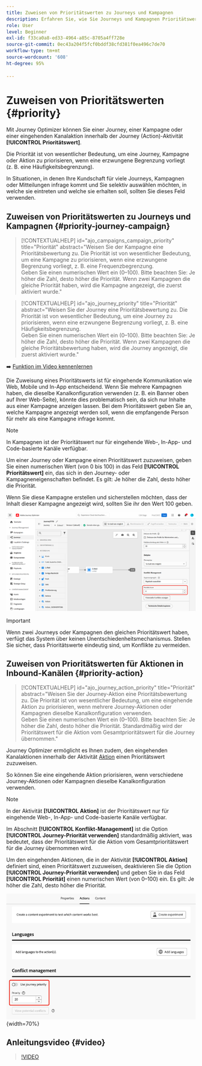 ```yaml
---
title: Zuweisen von Prioritätswerten zu Journeys und Kampagnen
description: Erfahren Sie, wie Sie Journeys und Kampagnen Prioritätswerte zuweisen.
role: User
level: Beginner
exl-id: f33ca0a8-ed33-4964-a85c-8705a4ff728e
source-git-commit: 0ec43a204f5fcf0bddf38cfd381f0ea496c7de70
workflow-type: tm+mt
source-wordcount: '608'
ht-degree: 95%

---
```


# Zuweisen von Prioritätswerten {#priority}

Mit Journey Optimizer können Sie einer Journey, einer Kampagne oder einer eingehenden Kanalaktion innerhalb der Journey (Action)-Aktivität **[!UICONTROL Prioritätswert]**.

Die Priorität ist von wesentlicher Bedeutung, um eine Journey, Kampagne oder Aktion zu priorisieren, wenn eine erzwungene Begrenzung vorliegt (z. B. eine Häufigkeitsbegrenzung). 

In Situationen, in denen Ihre Kundschaft für viele Journeys, Kampagnen oder Mitteilungen infrage kommt und Sie selektiv auswählen möchten, in welche sie eintreten und welche sie erhalten soll, sollten Sie dieses Feld verwenden.

## Zuweisen von Prioritätswerten zu Journeys und Kampagnen {#priority-journey-campaign}

>[!CONTEXTUALHELP]
>id="ajo_campaigns_campaign_priority"
>title="Priorität"
>abstract="Weisen Sie der Kampagne eine Prioritätsbewertung zu. Die Priorität ist von wesentlicher Bedeutung, um eine Kampagne zu priorisieren, wenn eine erzwungene Begrenzung vorliegt, z. B. eine Frequenzbegrenzung.</br>Geben Sie einen numerischen Wert ein (0–100). Bitte beachten Sie: Je höher die Zahl, desto höher die Priorität. Wenn zwei Kampagnen die gleiche Priorität haben, wird die Kampagne angezeigt, die zuerst aktiviert wurde."

>[!CONTEXTUALHELP]
>id="ajo_journey_priority"
>title="Priorität"
>abstract="Weisen Sie der Journey eine Prioritätsbewertung zu. Die Priorität ist von wesentlicher Bedeutung, um eine Journey zu priorisieren, wenn eine erzwungene Begrenzung vorliegt, z. B. eine Häufigkeitsbegrenzung.</br>Geben Sie einen numerischen Wert ein (0–100). Bitte beachten Sie: Je höher die Zahl, desto höher die Priorität. Wenn zwei Kampagnen die gleiche Prioritätsbewertung haben, wird die Journey angezeigt, die zuerst aktiviert wurde."

➡️ [Funktion im Video kennenlernen](#video)

Die Zuweisung eines Prioritätswerts ist für eingehende Kommunikation wie Web, Mobile und In-App entscheidend. Wenn Sie mehrere Kampagnen haben, die dieselbe Kanalkonfiguration verwenden (z. B. ein Banner oben auf Ihrer Web-Seite), könnte dies problematisch sein, da sich nur Inhalte aus einer Kampagne anzeigen lassen. Bei dem Prioritätswert geben Sie an, welche Kampagne angezeigt werden soll, wenn die empfangende Person für mehr als eine Kampagne infrage kommt.

>[!NOTE]
>
>In Kampagnen ist der Prioritätswert nur für eingehende Web-, In-App- und Code-basierte Kanäle verfügbar.

Um einer Journey oder Kampagne einen Prioritätswert zuzuweisen, geben Sie einen numerischen Wert (von 0 bis 100) in das Feld **[!UICONTROL Prioritätswert]** ein, das sich in den Journey- oder Kampagneneigenschaften befindet. Es gilt: Je höher die Zahl, desto höher die Priorität. 

Wenn Sie diese Kampagne erstellen und sicherstellen möchten, dass der Inhalt dieser Kampagne angezeigt wird, sollten Sie ihr den Wert 100 geben.

![](assets/priority-score.png)

>[!IMPORTANT]
>
>Wenn zwei Journeys oder Kampagnen den gleichen Prioritätswert haben, verfügt das System über keinen Unentschiedenheitsmechanismus. Stellen Sie sicher, dass Prioritätswerte eindeutig sind, um Konflikte zu vermeiden.

## Zuweisen von Prioritätswerten für Aktionen in Inbound-Kanälen {#priority-action}

>[!CONTEXTUALHELP]
>id="ajo_journey_action_priority"
>title="Priorität"
>abstract="Weisen Sie der Journey-Aktion eine Prioritätsbewertung zu. Die Priorität ist von wesentlicher Bedeutung, um eine eingehende Aktion zu priorisieren, wenn mehrere Journey-Aktionen oder Kampagnen dieselbe Kanalkonfiguration verwenden.</br>Geben Sie einen numerischen Wert ein (0–100). Bitte beachten Sie: Je höher die Zahl, desto höher die Priorität. Standardmäßig wird der Prioritätswert für die Aktion vom Gesamtprioritätswert für die Journey übernommen."

Journey Optimizer ermöglicht es Ihnen zudem, den eingehenden Kanalaktionen innerhalb der Aktivität [Aktion](../building-journeys/journey-action.md) einen Prioritätswert zuzuweisen.

So können Sie eine eingehende Aktion priorisieren, wenn verschiedene Journey-Aktionen oder Kampagnen dieselbe Kanalkonfiguration verwenden.

>[!NOTE]
>
>In der Aktivität **[!UICONTROL Aktion]** ist der Prioritätswert nur für eingehende Web-, In-App- und Code-basierte Kanäle verfügbar.

Im Abschnitt **[!UICONTROL Konflikt-Management]** ist die Option **[!UICONTROL Journey-Priorität verwenden]** standardmäßig aktiviert, was bedeutet, dass der Prioritätswert für die Aktion vom Gesamtprioritätswert für die Journey übernommen wird.

Um den eingehenden Aktionen, die in der Aktivität **[!UICONTROL Aktion]** definiert sind, einen Prioritätswert zuzuweisen, deaktivieren Sie die Option **[!UICONTROL Journey-Priorität verwenden]** und geben Sie in das Feld **[!UICONTROL Priorität]** einen numerischen Wert (von 0–100) ein. Es gilt: Je höher die Zahl, desto höher die Priorität. 

![](assets/action-journey-priority-score.png){width=70%}

## Anleitungsvideo {#video}

>[!VIDEO](https://video.tv.adobe.com/v/3445010?captions=ger&quality=12)
